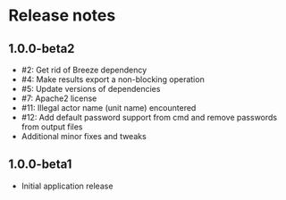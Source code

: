 # Release notes

## 1.0.0-beta2
* #2: Get rid of Breeze dependency
* #4: Make results export a non-blocking operation
* #5: Update versions of dependencies
* #7: Apache2 license
* #11: Illegal actor name (unit name) encountered
* #12: Add default password support from cmd and remove passwords from output files
* Additional minor fixes and tweaks

## 1.0.0-beta1
* Initial application release
